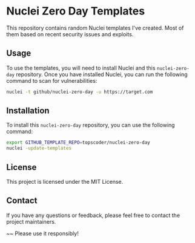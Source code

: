 # Nuclei Zero Day Templates
This repository contains random Nuclei templates I've created. Most of them based on recent security issues and exploits.

## Usage

To use the templates, you will need to install Nuclei and this `nuclei-zero-day` repository. Once you have installed Nuclei, you can run the following command to scan for vulnerabilities:

```bash
nuclei -t github/nuclei-zero-day -u https://target.com
```

## Installation

To install this `nuclei-zero-day` repository, you can use the following command:

```bash
export GITHUB_TEMPLATE_REPO=topscoder/nuclei-zero-day
nuclei -update-templates
```

## License

This project is licensed under the MIT License.

## Contact

If you have any questions or feedback, please feel free to contact the project maintainers.

~~ Please use it responsibly!
